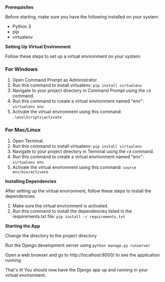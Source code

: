 <strong>Prerequisites</strong>

<p>Before starting, make sure you have the following installed on your system:
<ul>
<li>Python 3
<li>pip
<li>virtualenv
</ul>
<strong>Setting Up Virtual Environment</strong>

<p>Follow these steps to set up a virtual environment on your system:</p>
<h3>For Windows</h3>
<ol>
<li>Open Command Prompt as Administrator.
<li>Run this command to install virtualenv: <code>pip install virtualenv</code>
<li>Navigate to your project directory in Command Prompt using the <code>cd</code> command.
<li>Run this command to create a virtual environment named "env": <code>virtualenv env</code>
<li>Activate the virtual environment using this command: <code>.\env\Scripts\activate</code>
</ol>
<h3>For Mac/Linux</h3>
<ol>
<li>Open Terminal.
<li>Run this command to install virtualenv: <code>pip install virtualenv</code>
<li>Navigate to your project directory in Terminal using the <code>cd</code> command.
<li>Run this command to create a virtual environment named "env": <code>virtualenv env</code>
<li>Activate the virtual environment using this command: <code>source env/bin/activate</code>
</ol>
<strong>Installing Dependencies</strong>

<p>After setting up the virtual environment, follow these steps to install the dependencies:</p>
<ol>
<li>Make sure the virtual environment is activated.
<li>Run this command to install the dependencies listed in the requirements.txt file: <code>pip install -r requirements.txt</code>
</ol><strong>Starting the App</strong>
<p>Change the directory to the project directory
<p>Run the Django development server using <code>python manage.py runserver</code>
<p>Open a web browser and go to http://localhost:8000/ to see the application running
<p>That's it! You should now have the Django app up and running in your virtual environment.

